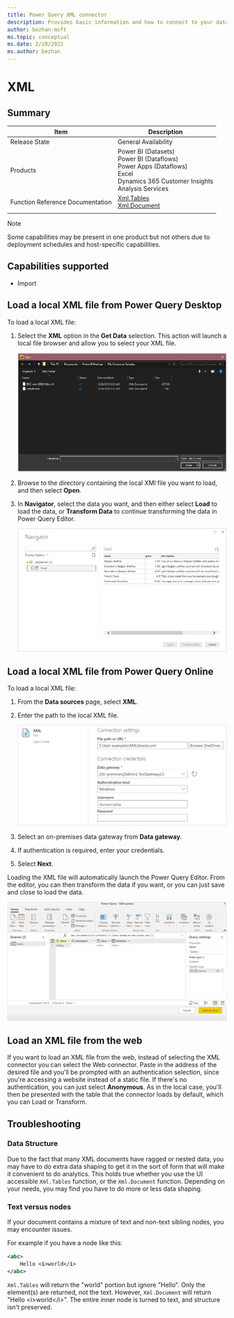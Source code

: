 ```yaml
---
title: Power Query XML connector
description: Provides basic information and how to connect to your data, along with troubleshooting tips on data shaping and issues with documents containing both text and nodes.
author: bezhan-msft
ms.topic: conceptual
ms.date: 2/28/2022
ms.author: bezhan
---
```


# XML

## Summary

| Item | Description |
| ---- | ----------- |
| Release State | General Availability |
| Products | Power BI (Datasets)<br/>Power BI (Dataflows)<br/>Power Apps (Dataflows)<br/>Excel<br/>Dynamics 365 Customer Insights<br/>Analysis Services |
| Function Reference Documentation | [Xml.Tables](/powerquery-m/xml-tables)<br/>[Xml.Document](/powerquery-m/xml-document) |
| | |

>[!Note]
>Some capabilities may be present in one product but not others due to deployment schedules and host-specific capabilities.

## Capabilities supported

* Import

## Load a local XML file from Power Query Desktop

To load a local XML file:

1. Select the **XML** option in the **Get Data** selection. This action will launch a local file browser and allow you to select your XML file.

   ![XML file selection.](./media/xml/xml-browse.png)

2. Browse to the directory containing the local XMl file you want to load, and then select **Open**.

3. In **Navigator**, select the data you want, and then either select **Load** to load the data, or **Transform Data** to continue transforming the data in Power Query Editor.

   ![Loading data from a XML file in the Navigator.](./media/xml/xml-navigator.png)

## Load a local XML file from Power Query Online

To load a local XML file:

1. From the **Data sources** page, select **XML**.

2. Enter the path to the local XML file.

   ![XML file selection from an online service.](./media/xml/xml-connection-online.png)

3. Select an on-premises data gateway from **Data gateway**.

4. If authentication is required, enter your credentials.

5. Select **Next**.

Loading the XML file will automatically launch the Power Query Editor. From the editor, you can then transform the data if you want, or you can just save and close to load the data.

![XML file loaded in the Power Query Editor](./media/xml/xml-power-query-online.png)

## Load an XML file from the web

If you want to load an XML file from the web, instead of selecting the XML connector you can select the Web connector. Paste in the address of the desired file and you'll be prompted with an authentication selection, since you're accessing a website instead of a static file. If there's no authentication, you can just select **Anonymous**. As in the local case, you'll then be presented with the table that the connector loads by default, which you can Load or Transform.

## Troubleshooting

### Data Structure

Due to the fact that many XML documents have ragged or nested data, you may have to do extra data shaping to get it in the sort of form that will make it convenient to do analytics. This holds true whether you use the UI accessible `Xml.Tables` function, or the `Xml.Document` function. Depending on your needs, you may find you have to do more or less data shaping.

### Text versus nodes

If your document contains a mixture of text and non-text sibling nodes, you may encounter issues.

For example if you have a node like this:

```xml
<abc>
    Hello <i>world</i>
</abc>
```

`Xml.Tables` will return the "world" portion but ignore "Hello". Only the element(s) are returned, not the text. However, `Xml.Document` will return "Hello \<i>world\</i>". The entire inner node is turned to text, and structure isn't preserved.
